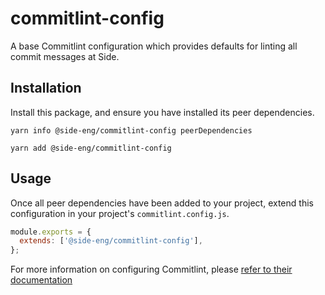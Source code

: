 # commitlint-config

A base Commitlint configuration which provides defaults for linting all commit messages at Side.

## Installation

Install this package, and ensure you have installed its peer dependencies.

`yarn info @side-eng/commitlint-config peerDependencies`

`yarn add @side-eng/commitlint-config`

## Usage

Once all peer dependencies have been added to your project, extend this configuration in your project's `commitlint.config.js`.

```javascript
module.exports = {
  extends: ['@side-eng/commitlint-config'],
};
```

For more information on configuring Commitlint, please [refer to their documentation](https://github.com/conventional-changelog/commitlint/blob/master/docs/reference-rules.md)
